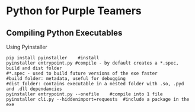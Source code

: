 # Python for Purple Teamers 

## Compiling Python Executables     
Using Pyinstaller     

    pip install pyinstaller    #install    
    pyinstaller entrypoint.py #compile - by default creates a *.spec, build and dist folder      
    #*.spec - used to build future versions of the exe faster     
    #build folder: metadata, useful for debugging    
    #dist folder: contains executable in a nested folder with .so, .pyd and .dll dependancies          
    pyinstaller entrypoint.py --onefile    #compile into 1 file    
    pyinstaller cli.py --hiddenimport=requests  #include a package in the exe          
    
